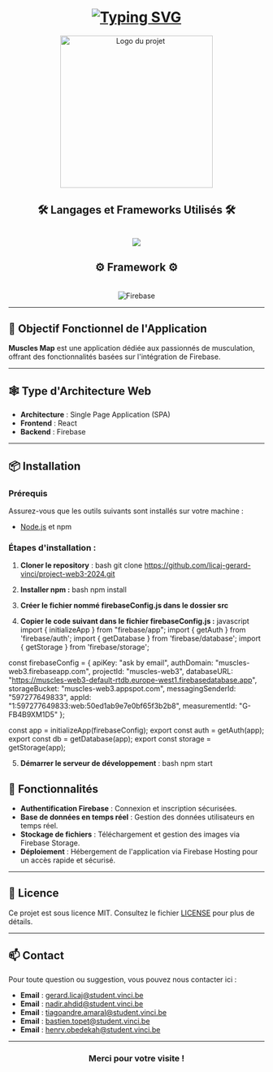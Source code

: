 <h1 align="center">
  <a href="https://git.io/typing-svg">
    <img src="https://readme-typing-svg.demolab.com?font=Fira+Code&weight=500&size=35&duration=4000&pause=1000&color=237BA1&center=true&vCenter=true&width=500&height=70&lines=Bonjour+!%F0%9F%91%8B;Muscle+Map" alt="Typing SVG" />
  </a>
</h1>

<p align="center">
  <img alt="Logo du projet" src="https://i.postimg.cc/Hs7pT2wP/logoM.png" width="300" />
</p>

<h2 align="center">🛠️ Langages et Frameworks Utilisés 🛠️</h2>
<br/>
<div align="center">
  <a href="https://skillicons.dev">
    <img src="https://skillicons.dev/icons?i=js,html,css,react" /><br>
  </a>
</div>

<h2 align="center">⚙️ Framework ⚙️</h2>
<br>
<div align="center">
  <img src="https://skillicons.dev/icons?i=firebase" alt="Firebase" />
</div>

---

## 🎯 Objectif Fonctionnel de l'Application

**Muscles Map** est une application dédiée aux passionnés de musculation, offrant des fonctionnalités basées sur l'intégration de Firebase.

---

## 🕸️ Type d'Architecture Web

- **Architecture** : Single Page Application (SPA)
- **Frontend** : React
- **Backend** : Firebase

---

## 📦 Installation

### Prérequis

Assurez-vous que les outils suivants sont installés sur votre machine :
- [Node.js](https://nodejs.org/) et npm

### Étapes d'installation : 
  1. **Cloner le repository** :
bash
   git clone https://github.com/licaj-gerard-vinci/project-web3-2024.git


2. **Installer npm :**
bash
   npm install


3. **Créer le fichier nommé firebaseConfig.js dans le dossier src**


4. **Copier le code suivant dans le fichier firebaseConfig.js :**
javascript
import { initializeApp } from "firebase/app";
import { getAuth } from 'firebase/auth';
import { getDatabase } from 'firebase/database';
import { getStorage } from 'firebase/storage'; 

const firebaseConfig = {
  apiKey: "ask by email",
  authDomain: "muscles-web3.firebaseapp.com",
  projectId: "muscles-web3",
  databaseURL: "https://muscles-web3-default-rtdb.europe-west1.firebasedatabase.app",
  storageBucket: "muscles-web3.appspot.com",
  messagingSenderId: "597277649833",
  appId: "1:597277649833:web:50ed1ab9e7e0bf65f3b2b8",
  measurementId: "G-FB4B9XM1D5"
};

const app = initializeApp(firebaseConfig);
export const auth = getAuth(app);
export const db = getDatabase(app);
export const storage = getStorage(app);

5. **Démarrer le serveur de développement** :
bash
   npm start


## 🎨 Fonctionnalités

- **Authentification Firebase** : Connexion et inscription sécurisées.
- **Base de données en temps réel** : Gestion des données utilisateurs en temps réel.
- **Stockage de fichiers** : Téléchargement et gestion des images via Firebase Storage.
- **Déploiement** : Hébergement de l'application via Firebase Hosting pour un accès rapide et sécurisé.

---

## 📄 Licence

Ce projet est sous licence MIT. Consultez le fichier [LICENSE](https://muscles-web3.web.app/terms-of-use) pour plus de détails.

---

## 📫 Contact

Pour toute question ou suggestion, vous pouvez nous contacter ici :
- **Email** : gerard.licaj@student.vinci.be
- **Email** : nadir.ahdid@student.vinci.be
- **Email** : tiagoandre.amaral@student.vinci.be
- **Email** : bastien.topet@student.vinci.be
- **Email** : henry.obedekah@student.vinci.be

---

<h3 align="center">Merci pour votre visite !</h3>
